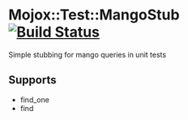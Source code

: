 Mojox::Test::MangoStub [![Build Status](https://travis-ci.org/necrophonic/mojox-test-mangostub.png?branch=master)](https://travis-ci.org/necrophonic/mojox-test-mangostub)
======================

Simple stubbing for mango queries in unit tests

Supports
--------

  - find_one
  - find

